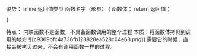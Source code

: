 姿势：
	inline 返回值类型 函数名字（形参）
	{
			函数体；
			return 返回值；
	
	}
特点：
	内联函数不是函数，不具备函数调用的整个过程
本质：将函数体拷贝到调用的地方
![[c9369bfc4a736fb128828ea528c04e63.png]]
需要它的时候，直接会被拷贝过来，不会有调用函数一样的过程。